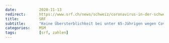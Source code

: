 ```yaml
---
date:          2020-11-13
redirect:      https://www.srf.ch/news/schweiz/coronavirus-in-der-schweiz-keine-uebersterblichkeit-bei-unter-65-jaehrigen-wegen-covid-19
title:         SRF
subtitle:      "Keine Übersterblichkeit bei unter 65-Jährigen wegen Covid-19"
categories:    MSM
tags:          [srf, zahlen]
---
```

